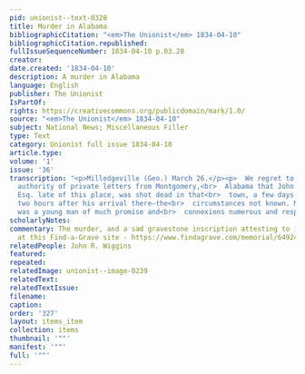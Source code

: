 ```yaml
---
pid: unionist--text-0328
title: Murder in Alabama
bibliographicCitation: "<em>The Unionist</em> 1834-04-10"
bibliographicCitation.republished: 
fullIssueSequenceNumber: 1834-04-10 p.03.28
creator: 
date.created: '1834-04-10'
description: A murder in Alabama
language: English
publisher: The Unionist
IsPartOf: 
rights: https://creativecommons.org/publicdomain/mark/1.0/
source: "<em>The Unionist</em> 1834-04-10"
subject: National News; Miscellaneous Filler
type: Text
category: Unionist full issue 1834-04-10
article.type: 
volume: '1'
issue: '36'
transcription: "<p>Milledgeville (Geo.) March 26.</p><p>  We regret to state, on the
  authority of private letters from Montgomery,<br>  Alabama that John R. Wiggins,
  Esq. late of this place, was shot dead in that<br>  town, a few days since, within
  two hours after his arrival there—the<br>  circumstances not known. Mr. Wiggins
  was a young man of much promise and<br>  connexions numerous and respectable.<br></p>"
scholarlyNotes: 
commentary: The murder, and a sad gravestone inscription attesting to it, are described
  at this Find-a-Grave site - https://www.findagrave.com/memorial/64924542/john-richard-wiggins
relatedPeople: John R. Wiggins
featured: 
repeated: 
relatedImage: unionist--image-0239
relatedText: 
relatedTextIssue: 
filename: 
caption: 
order: '327'
layout: items_item
collection: items
thumbnail: '""'
manifest: '""'
full: '""'
---
```

